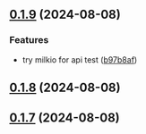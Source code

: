 ## [0.1.9](https://github.com/YunYouJun/unplugin-mockery/compare/v0.1.8...v0.1.9) (2024-08-08)


### Features

* try milkio for api test ([b97b8af](https://github.com/YunYouJun/unplugin-mockery/commit/b97b8af063d6de71096244cbaf3fbac1c7bfd5b9))



## [0.1.8](https://github.com/YunYouJun/unplugin-mockery/compare/v0.1.7...v0.1.8) (2024-08-08)



## [0.1.7](https://github.com/YunYouJun/unplugin-mockery/compare/v0.1.6...v0.1.7) (2024-08-08)



